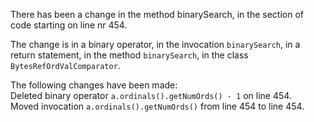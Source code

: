 There has been a change in the method binarySearch, in the section of code starting on line nr 454.
  
The change is in a binary operator, in the invocation ```binarySearch```, in a return statement, in the method ```binarySearch```, in the class ```BytesRefOrdValComparator```.
  
The following changes have been made:  
Deleted binary operator ```a.ordinals().getNumOrds() - 1``` on line 454.  
Moved invocation ```a.ordinals().getNumOrds()``` from line 454 to line 454.  
